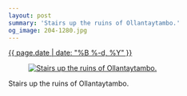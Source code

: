 ```yaml
---
layout: post
summary: 'Stairs up the ruins of Ollantaytambo.'
og_image: 204-1280.jpg
---
```


<p>
 <time>
  <a href="/204">
   {{ page.date | date: "%B %-d, %Y" }}
  </a>
 </time>
 <a href="/204">
  <figure data-taken="11/17/2013">
   <img alt="Stairs up the ruins of Ollantaytambo." sizes="(min-width: 700px) 50vw, calc(100vw - 2rem)" src="{{ site.assets_url }}/204-640.jpg" srcset="{{ site.assets_url }}/204-1280.jpg 1280w, {{ site.assets_url }}/204-960.jpg 960w, {{ site.assets_url }}/204-640.jpg 640w, {{ site.assets_url }}/204-320.jpg 320w"/>
  </figure>
 </a>
 <span>
  Stairs up the ruins of Ollantaytambo.
 </span>
</p>
